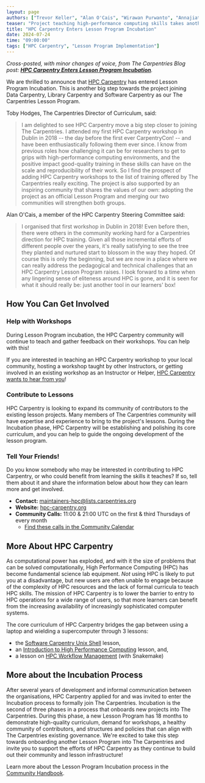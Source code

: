```yaml
---
layout: page
authors: ["Trevor Keller", "Alan O'Cais", "Wirawan Purwanto", "Annajiat Alim Rasel", "Andrew Reid", "Toby Hodges"]
teaser: "Project teaching high-performance computing skills takes another step towards joining The Carpentries"
title: "HPC Carpentry Enters Lesson Program Incubation"
date: 2024-07-24
time: "09:00:00"
tags: ["HPC Carpentry", "Lesson Program Implementation"]
---
```


_Cross-posted, with minor changes of voice, from The Carpentries Blog post:
 [__HPC Carpentry Enters Lesson Program Incubation__][announce]._

We are thrilled to announce that [HPC Carpentry][hpcc] has entered Lesson
Program Incubation.  This is another big step towards the project joining Data
Carpentry, Library Carpentry and Software Carpentry as our The Carpentries
Lesson Program.

Toby Hodges, The Carpentries Director of Curriculum, said:

> I am delighted to see HPC Carpentry move a big step closer to joining The
> Carpentries. I attended my first HPC Carpentry workshop in Dublin in 2018 --
> the day before the first ever CarpentryCon! -- and have been enthusiastically
> following them ever since. I know from previous roles how challenging it can
> be for researchers to get to grips with high-performance computing
> environments, and the positive impact good-quality training in these skills
> can have on the scale and reproducibility of their work. So I find the
> prospect of adding HPC Carpentry workshops to the list of training offered by
> The Carpentries really exciting. The project is also supported by an
> inspiring community that shares the values of our own: adopting the project
> as an official Lesson Program and merging our two communities will strengthen
> both groups.

Alan O'Cais, a member of the HPC Carpentry Steering Committee said:

> I organised that first workshop in Dublin in 2018! Even before then, there
> were others in the community working hard for a Carpentries direction for HPC
> training. Given all those incremental efforts of different people over the
> years, it's really satisfying to see the tree they planted and nurtured start
> to blossom in the way they hoped. Of course this is only the beginning, but
> we are now in a place where we can really address the pedagogical and
> technical challenges that an HPC Carpentry Lesson Program raises. I look
> forward to a time when any lingering sense of eliteness around HPC is gone,
> and it is seen for what it should really be: just another tool in our
> learners' box!

## How You Can Get Involved

### Help with Workshops

During Lesson Program incubation, the HPC Carpentry community will continue to
teach and gather feedback on their workshops.  You can help with this!

If you are interested in teaching an HPC Carpentry workshop to your local
community, hosting a workshop taught by other Instructors, or getting involved
in an existing workshop as an Instructor or Helper, [HPC Carpentry wants to
hear from you](mailto:maintainers-hpc@lists.carpentries.org)!

### Contribute to Lessons

HPC Carpentry is looking to expand its community of contributors to the
existing lesson projects. Many members of The Carpentries community will have
expertise and experience to bring to the project's lessons. During the
Incubation phase, HPC Carpentry will be establishing and polishing its core
curriculum, and you can help to guide the ongoing development of the lesson
program.

### Tell Your Friends!

Do you know somebody who may be interested in contributing to HPC Carpentry, or
who could benefit from learning the skills it teaches? If so, tell them about
it and share the information below about how they can learn more and get
involved.

* **Contact:** [maintainers-hpc@lists.carpentries.org](mailto:maintainers-hpc@lists.carpentries.org)
* **Website:** [hpc-carpentry.org][hpcc]
* **Community Calls:** 11:00 & 21:00 UTC on the first & third Thursdays of every month
    * [Find these calls in the Community Calendar][community]


## More About HPC Carpentry

As computational power has exploded, and with it the size of problems that can
be solved computationally, High Performance Computing (HPC) has become
fundamental science lab equipment. *Not* using HPC is likely to put you at a
disadvantage, but new users are often unable to engage because of the
complexity of HPC resources and the lack of formal curricula to teach HPC
skills. The mission of HPC Carpentry is to lower the barrier to entry to HPC
operations for a wide range of users, so that more learners can benefit from
the increasing availability of increasingly sophisticated computer systems.

The core curriculum of HPC Carpentry bridges the gap between using a laptop and
wielding a supercomputer through 3 lessons:

* the [Software Carpentry Unix Shell][shell] lesson,
* an [Introduction to High Performance Computing][intro] lesson, and,
* a lesson on [HPC Workflow Management][work] (with Snakemake)

## More about the Incubation Process

After several years of development and informal communication between the
organisations, HPC Carpentry applied for and was invited to enter the
Incubation process to formally join The Carpentries. Incubation is the second
of three phases in a process that onboards new projects into The
Carpentries. During this phase, a new Lesson Program has 18 months to
demonstrate high-quality curriculum, demand for workshops, a healthy community
of contributors, and structures and policies that can align with The
Carpentries existing governance. We're excited to take this step towards
onboarding another Lesson Program into The Carpentries and invite you to
support the efforts of HPC Carpentry as they continue to build out their
community and lesson infrastructure!

Learn more about the Lesson Program Incubation process in the
[Community Handbook][handbook].

<!-- links -->
[announce]: https://carpentries.org/blog/2024/07/hpc-carpentry-incubation-announcement/
[community]: https://carpentries.org/community/#community-events
[handbook]: (https://docs.carpentries.org/topic_folders/governance/lesson-program-policy.html)
[hpcc]: https://hpc-carpentry.org/
[shell]: https://swcarpentry.github.io/shell-novice
[intro]: https://carpentries-incubator.github.io/hpc-intro/
[work]: https://carpentries-incubator.github.io/hpc-workflows/
